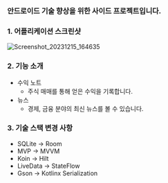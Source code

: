 ### 안드로이드 기술 향상을 위한 사이드 프로젝트입니다.

### 1. 어플리케이션 스크린샷
![Screenshot_20231215_164635](https://github.com/YoonJaePark3908/StockPortfolio/assets/54883589/0162da46-8f2a-40c2-bb64-fe784d90ec22)

### 2. 기능 소개
- 수익 노트
  - 주식 매매를 통해 얻은 수익을 기록합니다.
- 뉴스
  - 경제, 금융 분야의 최신 뉴스를 볼 수 있습니다.  

### 3. 기술 스택 변경 사항
 - SQLite -> Room
 - MVP -> MVVM
 - Koin -> Hilt
 - LiveData -> StateFlow
 - Gson -> Kotlinx Serialization
